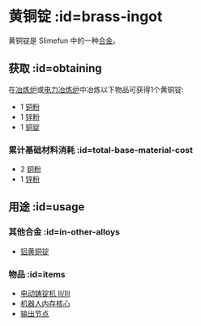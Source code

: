 # 黄铜锭 :id=brass-ingot

黄铜锭是 Slimefun 中的一种[合金](/Ingots#alloys)。

## 获取 :id=obtaining

在[冶炼炉](/Smeltery)或[电力冶炼炉](/Electric-Smeltery)中冶炼以下物品可获得1个黄铜锭:

* 1 [铜粉](/Copper-Dust)
* 1 [锌粉](/Zinc-Dust)
* 1 [铜锭](/Copper-Ingot)

### 累计基础材料消耗 :id=total-base-material-cost

* 2 [铜粉](/Copper-Dust)
* 1 [锌粉](/Zinc-Dust)

## 用途 :id=usage

### 其他合金 :id=in-other-alloys

* [铝黄铜锭](/Aluminum-Brass-Ingot)

### 物品 :id=items

* [电动铸锭机 II/III](/Electric-Ingot-Factory)
* [机器人内存核心](/Androids)
* [输出节点](/Output-Node)
